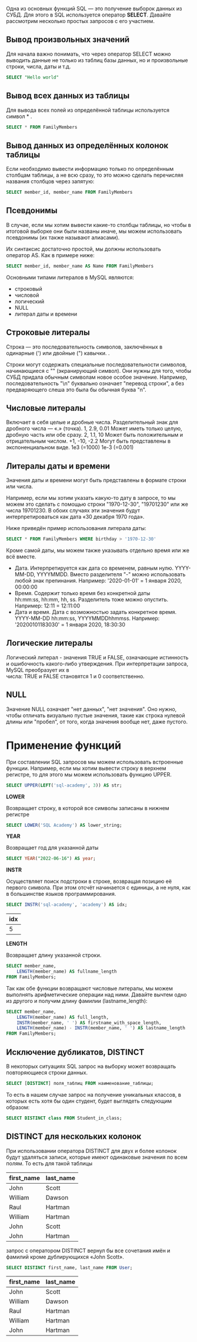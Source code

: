 
Одна из основных функций SQL — это получение выборок данных из СУБД. Для этого в SQL используется оператор **SELECT**. Давайте рассмотрим несколько простых запросов с его участием.
## Вывод произвольных значений

Для начала важно понимать, что через оператор SELECT можно выводить данные не только из таблиц базы данных, но и произвольные строки, числа, даты и т.д. 
```sql
SELECT "Hello world"
```
## Вывод всех данных из таблицы

Для вывода всех полей из определённой таблицы используется символ * . 
```sql
SELECT * FROM FamilyMembers
```
## Вывод данных из определённых колонок таблицы

Если необходимо вывести информацию только по определённым столбцам таблицы, а не всю сразу, то это можно сделать перечисляя названия столбцов через запятую:
```sql
SELECT member_id, member_name FROM FamilyMembers
```
## Псевдонимы

В случае, если мы хотим вывести какие-то столбцы таблицы, но чтобы в итоговой выборке они были названы иначе, мы можем использовать псевдонимы (их также называют алиасами).

Их синтаксис достаточно простой, мы должны использовать оператор AS. Как в примере ниже:
```sql
SELECT member_id, member_name AS Name FROM FamilyMembers
```

Основными типами литералов в MySQL являются:

- строковый
- числовой
- логический
- NULL
- литерал даты и времени

## Строковые литералы

Строка — это последовательность символов, заключённых в одинарные (') или двойные (") кавычки. .

Строки могут содержать специальные последовательности символов, начинающиеся с "\" (экранирующий символ). Они нужны для того, чтобы СУБД придала обычным символам новое особое значение. Например, последовательность "\n" буквально означает "перевод строки", а без предваряющего слеша это была бы обычная буква "n".

## Числовые литералы

Включает в себя целые и дробные числа. Разделительный знак для дробного числа — «.» (точка). 1, 2.9, 0.01
Может иметь только целую, дробную часть или обе сразу. 2, 1.1, 10
Может быть положительным и отрицательным числом. +1, -10, -2.2
Могут быть представлены в экспоненциальном виде. 1e3 (=1000) 1e-3 (=0.001)

## Литералы даты и времени

Значения даты и времени могут быть представлены в формате строки или числа.

Например, если мы хотим указать какую-то дату в запросе, то мы можем это сделать с помощью строки "1970-12-30", "19701230" или же числа 19701230. В обоих случаях эти значения будут интерпретироваться как дата «30 декабря 1970 года».

Ниже приведён пример использования литерала даты:

```sql
SELECT * FROM FamilyMembers WHERE birthday > '1970-12-30'
```

Кроме самой даты, мы можем также указывать отдельно время или же всё вместе.

- Дата. Интерпретируется как дата со временем, равным нулю. YYYY-MM-DD, YYYYMMDD. Вместо разделителя "-" можно использовать любой знак препинания.  Например: '2020-01-01' = 1 января 2020, 00:00:00
- Время. Содержит только время без конкретной даты hh:mm:ss, hh:mm, hh, ss. Разделитель тоже можно опустить. Например: 12:11 = 12:11:00
- Дата и время. Дата с возможностью задать конкретное время. YYYY-MM-DD hh:mm:ss, YYYYMMDDhhmmss. Например:  <br>'20200101183030' = 1 января 2020, 18:30:30
## Логические литералы

Логический литерал - значения TRUE и FALSE, означающие истинность и ошибочность какого-либо утверждения. При интерпретации запроса, MySQL преобразует их в числа: TRUE и FALSE становятся 1 и 0 соответственно.
## NULL

Значение NULL означает "нет данных", "нет значения". Оно нужно, чтобы отличать визуально пустые значения, такие как строка нулевой длины или "пробел", от того, когда значения вообще нет, даже пустого.

# Применение функций

При составлении SQL запросов мы можем использовать встроенные функции. Например, если мы хотим вывести строку в верхнем регистре, то для этого мы можем использовать функцию UPPER.
```sql
SELECT UPPER(LEFT('sql-academy', 3)) AS str;
```

**LOWER**

Возвращает строку, в которой все символы записаны в нижнем регистре
```sql
SELECT LOWER('SQL Academy') AS lower_string;
```

**YEAR**

Возвращает год для указанной даты
```sql
SELECT YEAR("2022-06-16") AS year;
```

**INSTR**

Осуществляет поиск подстроки в строке, возвращая позицию её первого символа. При этом отсчёт начинается с единицы, а не нуля, как в большинстве языков программирования.
```sql
SELECT INSTR('sql-academy', 'academy') AS idx;
```

|idx|
|---|
|5|

**LENGTH**

Возвращает длину указанной строки.
```sql
SELECT member_name,
	LENGTH(member_name) AS fullname_length
FROM FamilyMembers;
```

Так как обе функции возвращают числовые литералы, мы можем выполнять арифметические операции над ними. Давайте вычтем одно из другого и получим длину фамилии (lastname_length):

```sql
SELECT member_name,
	LENGTH(member_name) AS full_length,
	INSTR(member_name, ' ') AS firstname_with_space_length,
	LENGTH(member_name) - INSTR(member_name, ' ') AS lastname_length
FROM FamilyMembers;
```

## Исключение дубликатов, DISTINCT

В некоторых ситуациях SQL запрос на выборку может возвращать повторяющиеся строки данных.

```sql
SELECT [DISTINCT] поля_таблиц FROM наименование_таблицы;
```
То есть в нашем случае запрос на получение уникальных классов, в которых есть хотя бы один студент, будет выглядеть следующим образом:

```sql
SELECT DISTINCT class FROM Student_in_class;
```
## DISTINCT для нескольких колонок

При использовании оператора DISTINCT для двух и более колонок будут удаляться записи, которые имеют одинаковые значения по всем полям.
То есть для такой таблицы

|first_name|last_name|
|---|---|
|John|Scott|
|William|Dawson|
|Raul|Hartman|
|William|Hartman|
|John|Scott|
|John|Hartman|

запрос с оператором DISTINCT вернул бы все сочетания имён и фамилий кроме дублирующихся «John Scott».

```sql
SELECT DISTINCT first_name, last_name FROM User;
```

|first_name|last_name|
|---|---|
|John|Scott|
|William|Dawson|
|Raul|Hartman|
|William|Hartman|
|John|Hartman|

	